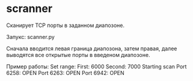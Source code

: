 # scranner
Сканирует TCP порты в заданном диапозоне.

Запукс: scanner.py

Сначала вводится левая граница диапозона, затем правая, далее выводятся все открытые порты в введеном диапозоне.

Пример работы:
Set range:
First: 6000
Second: 7000
Starting scan
Port 6258: OPEN
Port 6263: OPEN
Port 6942: OPEN
